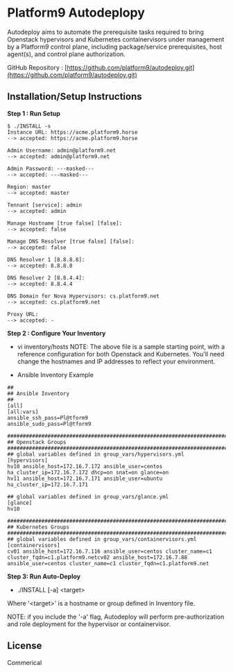 # Platform9 Autodeplopy
Autodeploy aims to automate the prerequisite tasks required to bring Openstack hypervisors and Kubernetes containervisors under management by a Platform9 control plane, including package/service prerequisites, host agent(s), and control plane authorization.

GitHub Repository : [https://github.com/platform9/autodeploy.git](https://github.com/platform9/autodeploy.git)

## Installation/Setup Instructions

**Step 1 : Run Setup**
```
$ ./INSTALL -s
Instance URL: https://acme.platform9.horse
--> accepted: https://acme.platform9.horse

Admin Username: admin@platform9.net
--> accepted: admin@platform9.net

Admin Password: ---masked---
--> accepted: ---masked---

Region: master
--> accepted: master

Tennant [service]: admin
--> accepted: admin

Manage Hostname [true false] [false]:
--> accepted: false

Manage DNS Resolver [true false] [false]:
--> accepted: false

DNS Resolver 1 [8.8.8.8]:
--> accepted: 8.8.8.8

DNS Resolver 2 [8.8.4.4]:
--> accepted: 8.8.4.4

DNS Domain for Nova Hypervisors: cs.platform9.net
--> accepted: cs.platform9.net

Proxy URL:
--> accepted: -
```

**Step 2 : Configure Your Inventory**
* vi inventory/hosts 
NOTE: The above file is a sample starting point, with a reference configuration for both Openstack and Kubernetes. You'll need change the hostnames and IP addresses to reflect your environment.

* Ansible Inventory Example
```
##
## Ansible Inventory
##
[all]
[all:vars]
ansible_ssh_pass=Pl@tform9
ansible_sudo_pass=Pl@tform9

################################################################################################
## Openstack Groups
################################################################################################
## global variables defined in group_vars/hypervisors.yml
[hypervisors]
hv10 ansible_host=172.16.7.172 ansible_user=centos ha_cluster_ip=172.16.7.172 dhcp=on snat=on glance=on
hv11 ansible_host=172.16.7.171 ansible_user=ubuntu ha_cluster_ip=172.16.7.171

## global variables defined in group_vars/glance.yml
[glance]
hv10

################################################################################################
## Kubernetes Groups
################################################################################################
## global variables defined in group_vars/containervisors.yml
[containervisors]
cv01 ansible_host=172.16.7.116 ansible_user=centos cluster_name=c1 cluster_fqdn=c1.platform9.netcv02 ansible_host=172.16.7.88 ansible_user=centos cluster_name=c1 cluster_fqdn=c1.platform9.net
```

**Step 3: Run Auto-Deploy**
* ./INSTALL [-a] \<target\>

Where '\<target\>' is a hostname or group defined in Inventory file.

NOTE: if you include the '-a' flag, Autodeploy will perform pre-authorization and role deployment for the hypervisor or containervisor.

## License

Commerical
